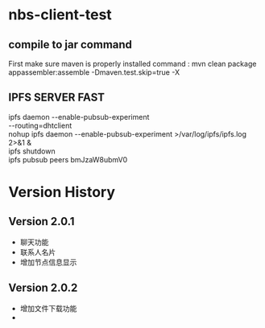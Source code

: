 # nbs-client-test

## compile to jar command
First make sure maven is properly installed
command :
mvn clean package appassembler:assemble -Dmaven.test.skip=true -X

## IPFS SERVER FAST 
ipfs daemon  --enable-pubsub-experiment
<br>
--routing=dhtclient
<br>
nohup ipfs daemon --enable-pubsub-experiment >/var/log/ipfs/ipfs.log 2>&1 &
<br>
ipfs shutdown
<br>
ipfs pubsub peers bmJzaW8ubmV0 
# Version History
## Version 2.0.1
  - 聊天功能
  - 联系人名片
  - 增加节点信息显示
## Version 2.0.2
  - 增加文件下载功能
  -
